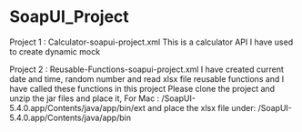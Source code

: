 # SoapUI_Project

Project 1 : Calculator-soapui-project.xml
This is a calculator API I have used to create dynamic mock

Project 2 : Reusable-Functions-soapui-project.xml
I have created current date and time, random number and read xlsx file reusable functions and I have called these functions in this project
Please clone the project and unzip the jar files and place it, 
For Mac : /SoapUI-5.4.0.app/Contents/java/app/bin/ext and place the xlsx file under: /SoapUI-5.4.0.app/Contents/java/app/bin

